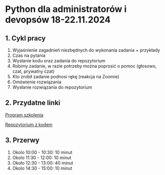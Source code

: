 # Python dla administratorów i devopsów 18-22.11.2024

## 1. Cykl pracy

1. Wyjaśnienie zagadnień niezbędnych do wykonania zadania + przykłady
2. Czas na pytania
3. Wysłanie kodu oraz zadania do repozytorium
4. Robimy zadanie, w razie potrzeby można poprosić o pomoc (głosowo, czat, prywatny czat)
5. Kto zrobił zadanie podnosi rękę (reakcja na Zoomie)
6. Omówienie rozwiązania
7. Wysłanie rozwiązania do repozytorium



## 2. Przydatne linki
[Program szkolenia](https://jsystems.pl/szkolenia-python;python_dla_administratorow_i_devopsow.szczegoly)

[Repozytorium z kodem](https://github.com/pp-szkolenia/2024-11-18_python)



## 3. Przerwy

1. Okolo 10:00 - 10:30: 10 minut
2. Okolo 11:30 - 12:00: 10 minut
3. Około 12:30 - 13:00: 40 minut
4. Okolo 14:30 - 15:00: 10 minut


